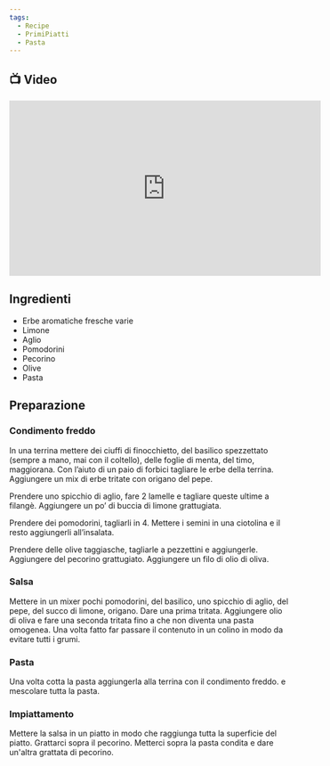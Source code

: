 ```yaml
---
tags:
  - Recipe
  - PrimiPiatti
  - Pasta
---
```



## 📺 Video

<div class="iframe-container">
  <iframe width="560" height="315" src="https://www.youtube.com/embed/B0TesiY3V-E" title="YouTube video player" frameborder="0" allow="accelerometer; autoplay; clipboard-write; encrypted-media; gyroscope; picture-in-picture" allowfullscreen></iframe>
</div>

## Ingredienti

-   Erbe aromatiche fresche varie
-   Limone
-   Aglio
-   Pomodorini
-   Pecorino
-   Olive
-   Pasta

## Preparazione

### Condimento freddo

In una terrina mettere dei ciuffi di finocchietto, del basilico spezzettato (sempre a mano, mai con il coltello), delle foglie di menta, del timo, maggiorana. Con l’aiuto di un paio di forbici tagliare le erbe della terrina. Aggiungere un mix di erbe tritate con origano del pepe.

Prendere uno spicchio di aglio, fare 2 lamelle e tagliare queste ultime a filangè. Aggiungere un po’ di buccia di limone grattugiata.

Prendere dei pomodorini, tagliarli in 4. Mettere i semini in una ciotolina e il resto aggiungerli all’insalata.

Prendere delle olive taggiasche, tagliarle a pezzettini e aggiungerle. Aggiungere del pecorino grattugiato. Aggiungere un filo di olio di oliva.

### Salsa

Mettere in un mixer pochi pomodorini, del basilico, uno spicchio di aglio, del pepe, del succo di limone, origano. Dare una prima tritata. Aggiungere olio di oliva e fare una seconda tritata fino a che non diventa una pasta omogenea. Una volta fatto far passare il contenuto in un colino in modo da evitare tutti i grumi.

### Pasta

Una volta cotta la pasta aggiungerla alla terrina con il condimento freddo. e mescolare tutta la pasta.

### Impiattamento

Mettere la salsa in un piatto in modo che raggiunga tutta la superficie del piatto. Grattarci sopra il pecorino. Metterci sopra la pasta condita e dare un'altra grattata di pecorino.